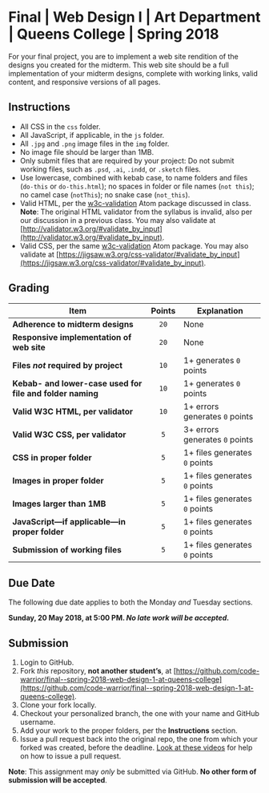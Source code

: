 # Final | Web Design I | Art Department | Queens College | Spring 2018
For your final project, you are to implement a web site rendition of the designs you created for the midterm. This web site should be a full implementation of your midterm designs, complete with working links, valid content, and responsive versions of all pages.

## Instructions
* All CSS in the `css` folder.
* All JavaScript, if applicable, in the `js` folder.
* All `.jpg` and `.png` image files in the `img` folder.
* No image file should be larger than 1MB.
* Only submit files that are required by your project: Do not submit working files, such as `.psd`, `.ai`, `.indd`, or `.sketch` files.
* Use lowercase, combined with kebab case, to name folders and files (`do-this` or `do-this.html`); no spaces in folder or file names (`not this`); no camel case (`notThis`); no snake case (`not_this`).
* Valid HTML, per the [w3c-validation](https://atom.io/packages/w3c-validation) Atom package discussed in class. **Note**: The original HTML validator from the syllabus is invalid, also per our discussion in a previous class. You may also validate at [http://validator.w3.org/#validate_by_input](http://validator.w3.org/#validate_by_input).
* Valid CSS, per the same [w3c-validation](https://atom.io/packages/w3c-validation) Atom package. You may also validate at [https://jigsaw.w3.org/css-validator/#validate_by_input](https://jigsaw.w3.org/css-validator/#validate_by_input).

## Grading
| Item                                                      | Points |  Explanation                   |
|-----------------------------------------------------------|:------:|--------------------------------|
| **Adherence to midterm designs**                          | `20`   | None                           |
| **Responsive implementation of web site**                 | `20`   | None                           |
| **Files *not* required by project**                       | `10`   | 1+ generates `0` points        |
| **Kebab- and lower-case used for file and folder naming** | `10`   | 1+ generates `0` points        |
| **Valid W3C HTML, per validator**                         | `10`   | 1+ errors generates `0` points |
| **Valid W3C CSS, per validator**                          | `5`    | 3+ errors generates `0` points |
| **CSS in proper folder**                                  | `5`    | 1+ files generates `0` points  |
| **Images in proper folder**                               | `5`    | 1+ files generates `0` points  |
| **Images larger than 1MB**                                | `5`    | 1+ files generates `0` points  |
| **JavaScript—if applicable—in proper folder**             | `5`    | 1+ files generates `0` points  |
| **Submission of working files**                           | `5`    | 1+ files generates `0` points  |

## Due Date
The following due date applies to both the Monday *and* Tuesday sections.

**Sunday, 20 May 2018, at 5:00 PM. _No late work will be accepted._**

## Submission
1. Login to GitHub.
2. Fork *this* repository, **not another student’s**, at [https://github.com/code-warrior/final--spring-2018-web-design-1-at-queens-college](https://github.com/code-warrior/final--spring-2018-web-design-1-at-queens-college).
3. Clone your fork locally.
4. Checkout your personalized branch, the one with your name and GitHub username.
5. Add your work to the proper folders, per the **Instructions** section.
6. Issue a pull request back into the original repo, the one from which your forked was created, before the deadline. [Look at these videos](http://code-warrior.github.io/tutorials/git/github/) for help on how to issue a pull request.

**Note**: This assignment may *only* be submitted via GitHub. **No other form of submission will be accepted**.
